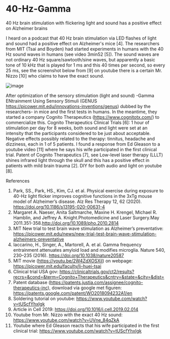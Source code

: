 # 40-Hz-Gamma
40 Hz brain stimulation with flickering light and sound has a positive effect on Alzheimer brains

I heard on a podcast that 40 Hz brain stimulation via LED flashes of light and sound had a positive effect on Alzheimer's mice [4]. The researchers from MIT (Tsai and Boyden) had started experiments in humans with the 40 Hz sound waves in humans (see video 3min52 [5]). The sound waves are not ordinary 40 Hz square/sawtooth/sine waves, but apparently a basic tone of 10 kHz that is played for 1 ms and this 40 times per second, so every 25 ms, see the screenshot below from [9] on youtube there is a certain Mr. Nizzo [10] who claims to have the exact sound.
 
 ![image](https://user-images.githubusercontent.com/22667944/142140413-e9ed2fff-b4fa-490f-9d65-fcdcadbdb005.png)


After optimization of the sensory stimulation (light and sound) -Gamma ENtrainment Using Sensory Stimuli (GENUS https://picower.mit.edu/innovations-inventions/genus) dubbed by the researchers- in mice and the first tests in humans. In the meantime, they started a company Cognito Therapeutics (https://www.cognitotx.com/) to commercialize this.
Cognito Therapeutics Clinical Trials [6]: 1 hour of stimulation per day for 8 weeks, both sound and light were set at an intensity that the participants considered to be just about acceptable. Negative effects possibly related to the therapy: tinnitus, headache and dizziness, each in 1 of 5 patients.
I found a response from Ed Gleason to a youtube video [11] where he says his wife participated in the first clinical trial. Patent of Cognito Therapeutics [7], see
Low-level laser therapy (LLLT) shines infrared light through the skull and this has a positive effect in patients with mild brain trauma [2].
DIY for both audio and light on youtube [8].

References
1.	Park, SS., Park, HS., Kim, CJ. et al. Physical exercise during exposure to 40-Hz light flicker improves cognitive functions in the 3xTg mouse model of Alzheimer’s disease. Alz Res Therapy 12, 62 (2020). https://doi.org/10.1186/s13195-020-00631-4
2.	Margaret A. Naeser, Anita Saltmarche, Maxine H. Krengel, Michael R. Hamblin, and Jeffrey A. Knight.Photomedicine and Laser Surgery.May 2011.351-358.http://doi.org/10.1089/pho.2010.2814
3.	MIT New trial to test brain wave stimulation as Alzheimer’s preventative: https://picower.mit.edu/news/new-trial-test-brain-wave-stimulation-alzheimers-preventative
4.	Iaccarino, H., Singer, A., Martorell, A. et al. Gamma frequency entrainment attenuates amyloid load and modifies microglia. Nature 540, 230–235 (2016). https://doi.org/10.1038/nature20587  
5.	MIT movie (https://youtu.be/2W4ZdXOSXiI) on webpage: https://picower.mit.edu/faculty/li-huei-tsai
6.	Clinical trial USA gov: https://clinicaltrials.gov/ct2/results?recrs=&cond=&term=Cognito+Therapeutics&cntry=&state=&city=&dist=
7.	Patent database (https://patents.justia.com/assignee/cognito-therapeutics-inc), download via google met figuren: https://patents.google.com/patent/WO2018094232A1/en
8.	Soldering tutorial on youtube: https://www.youtube.com/watch?v=tUScfYhxIgk
9.	Article in Cell 2019: https://doi.org/10.1016/j.cell.2019.02.014
10.	Youtube from Mr. Nizzo with the exact 40 Hz sound: https://www.youtube.com/watch?v=UVne_84qZkA
11.	Youtube where Ed Gleason reacts that his wife participated in the first clinical trial: https://www.youtube.com/watch?v=tUScfYhxIgk
